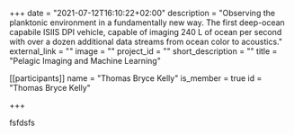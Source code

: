 +++
date = "2021-07-12T16:10:22+02:00"
description = "Observing the planktonic environment in a fundamentally new way. The first deep-ocean capabile ISIIS DPI vehicle, capable of imaging 240 L of ocean per second with over a dozen additional data streams from ocean color to acoustics."
external_link = ""
image = ""
project_id = ""
short_description = ""
title = "Pelagic Imaging and Machine Learning"

[[participants]]
    name = "Thomas Bryce Kelly"
    is_member = true
    id = "Thomas Bryce Kelly"
    
+++


fsfdsfs
